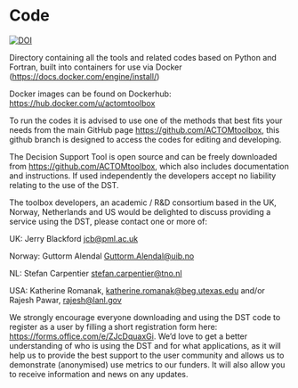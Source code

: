 # Code

<a href="https://doi.org/10.5281/zenodo.10246238"><img src="https://zenodo.org/badge/DOI/10.5281/zenodo.10246238.svg" alt="DOI"></a>

Directory containing all the tools and related codes based on Python and Fortran, built into containers for use via Docker (https://docs.docker.com/engine/install/)

Docker images can be found on Dockerhub: https://hub.docker.com/u/actomtoolbox
 
To run the codes it is advised to use one of the methods that best fits your needs from the main GitHub page https://github.com/ACTOMtoolbox, this github branch is designed to access the codes for editing and developing.

The Decision Support Tool is open source and can be freely downloaded from https://github.com/ACTOMtoolbox, which also includes documentation and instructions. If used independently the developers accept no liability relating to the use of the DST. 

The toolbox developers, an academic / R&D consortium based in the UK, Norway, Netherlands and US would be delighted to discuss providing a service using the DST, please contact one or more of: 

UK: Jerry Blackford jcb@pml.ac.uk  

Norway: Guttorm Alendal Guttorm.Alendal@uib.no  

NL: Stefan Carpentier stefan.carpentier@tno.nl  

USA: Katherine Romanak, katherine.romanak@beg.utexas.edu and/or Rajesh Pawar, rajesh@lanl.gov 

We strongly encourage everyone downloading and using the DST code to register as a user by filling a short registration form here: https://forms.office.com/e/ZJcDquaxGi.
We’d love to get a better understanding of who is using the DST and for what applications, as it will help us to provide the best support to the user community and allows us to demonstrate (anonymised) use metrics to our funders. It will also allow you to receive information and news on any updates.
